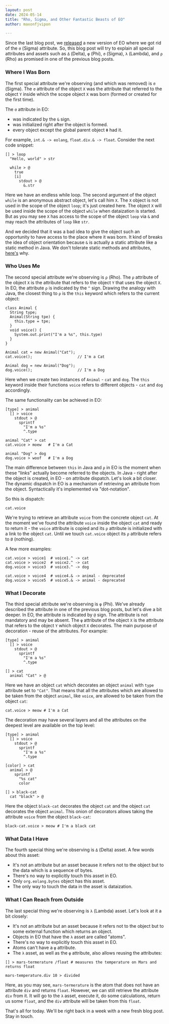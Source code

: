 ```yaml
---
layout: post
date: 2024-05-14
title: "Rho, Sigma, and Other Fantastic Beasts of EO"
author: maxonfjvipon

---
```


Since the last blog post, we [released](https://github.com/objectionary/eo/releases/tag/0.38.0) a 
new version of EO where we got rid of the `σ` (Sigma) attribute. So, this blog post will try to 
explain all special attributes and assets such as `Δ` (Delta), `φ` (Phi), `σ` (Sigma), `λ` (Lambda),
and `ρ` (Rho) as promised in one of the previous blog posts.

<!--more-->

### Where I Was Born

The first special attribute we're observing (and which was removed) is `σ` (Sigma). The `σ` 
attribute of the object `X` was the attribute that referred to the object `Y` inside which the 
scope object `X` was born (formed or created for the first time).

The `σ` attribute in EO:
- was indicated by the `&` sign.
- was initialized right after the object is formed.
- every object except the global parent object `Φ` had it.

For example, `int.& -> eolang`, `float.div.& -> float`. Consider the next code snippet:

```
[] > loop
  "Hello, world" > str
  
  while > @
    true
    [i]
      stdout > @
        &.str
```

Here we have an endless while loop. The second argument of the object `while` is an anonymous 
abstract object, let's call him `X`. The `X` object is not used in the scope of the object `loop`; 
it's just created here. The object `X` will be used inside the scope of the object `while` when 
dataization is started. But as you may see `X` has access to the scope of the object `loop` via 
`&` and may reach the attributes of `loop` like `str`.

And we decided that it was a bad idea to give the object such an opportunity to have access to the 
place where it was born. It kind of breaks the idea of object orientation because `&` is actually 
a static attribute like a static method in Java. We don't tolerate static methods and attributes, 
[here's](https://www.yegor256.com/2014/05/05/oop-alternative-to-utility-classes.html) why.

### Who Uses Me

The second special attribute we're observing is `ρ` (Rho). The `ρ` attribute of the object `X` is 
the attribute that refers to the object `Y` that uses the object `X`. In EO, the attribute `ρ` is 
indicated by the `^` sign. Drawing the analogy with Java, the closest thing to `ρ` is the `this` 
keyword which refers to the current object:

```
class Animal {
  String type;
  Animal(String tpe) {
    this.type = tpe;
  }
  void voice() {
    System.out.print("I'm a %s", this.type)
  }
}

Animal cat = new Animal("Cat");
cat.voice();                    // I'm a Cat

Animal dog = new Animal("Dog");
dog.voice();                    // I'm a Dog
```

Here when we create two instances of `Animal` - `cat` and `dog`. The `this` keyword inside their 
functions `voice` refers to different objects - `cat` and `dog` accordingly.

The same functionality can be achieved in EO:
```
[type] > animal
  [] > voice
    stdout > @
      sprintf
        "I'm a %s"
        ^.type

animal "Cat" > cat
cat.voice > moew   # I'm a Cat

animal "Dog" > dog
dog.voice > woof   # I'm a Dog

```
The main difference between `this` in Java and `ρ` in EO is the moment when these "links"   actually 
become referred to the objects. In Java - right after the object is created, in EO - on attribute 
dispatch. Let's look a bit closer. The dynamic dispatch in EO is a mechanism of retrieving an 
attribute from the object. Syntactically it's implemented via "dot-notation".

So this is dispatch:

```
cat.voice
```

We're trying to retrieve an attribute `voice` from the concrete object `cat`. At the moment we've 
found the attribute `voice` inside the object `cat` and ready to return it - the `voice` attribute 
is copied and its `ρ` attribute is initialized with a link to the object `cat`. Until we touch 
`cat.voice` object its `ρ` attribute refers to `Ø` (nothing).

A few more examples:

```
cat.voice > voice1  # voice1.^ -> cat
cat.voice > voice2  # voice2.^ -> cat
dog.voice > voice3  # voice3.^ -> dog

cat.voice > voice4  # voice4.& -> animal - deprecated
dog.voice > voice5  # voice5.& -> animal - deprecated
```

### What I Decorate

The third special attribute we're observing is `φ` (Phi). We've already described the attribute in 
one of the previous blog posts, but let's dive a bit deeper. In EO, the attribute is indicated 
by `@` sign. The attribute is not mandatory and may be absent. The `φ` attribute of the object `X` 
is the attribute that refers to the object `Y` which object `X` decorates. The main purpose of 
decoration - reuse of the attributes. For example:

```
[type] > animal
  [] > voice
    stdout > @
      sprintf
        "I'm a %s"
        ^.type

[] > cat
  animal "Cat" > @
```

Here we have an object `cat` which decorates an object `animal` with `type` attribute set to 
`"Cat"`. That means that all the attributes which are allowed to be taken from the object `animal`, 
like `voice`, are allowed to be taken from the object `cat`:

```
cat.voice > meow # I'm a Cat
```

The decoration may have several layers and all the attributes on the deepest level are available 
on the top level:

```
[type] > animal
  [] > voice
    stdout > @
      sprintf
        "I'm a %s"
        ^.type

[color] > cat
  animal > @
    sprintf
      "%s cat"
      color

[] > black-cat
  cat "black" > @
```

Here the object `black-cat` decorates the object `cat` and the object `cat` decorates the object 
`animal`. This onion of decorators allows taking the attribute `voice` from the object `black-cat`:

```
black-cat.voice > meow # I'm a black cat
```

### What Data I Have

The fourth special thing we're observing is `Δ` (Delta) asset. A few words about this asset:
- It's not an attribute but an asset because it refers not to the object but to the data which is 
  a sequence of bytes.
- There's no way to explicitly touch this asset in EO.
- Only `org.eolang.bytes` object has this asset.
- The only way to touch the data in the asset is dataization.

### What I Can Reach from Outside

The last special thing we're observing is `λ` (Lambda) asset. Let's look at it a bit closely:
- It's not an attribute but an asset because it refers not to the object but to some external 
  function which returns an object.
- Objects in EO that have the `λ` asset are called "atoms".
- There's no way to explicitly touch this asset in EO.
- Atoms can't have a `φ` attribute.
- The `λ` asset, as well as the `φ` attribute, also allows reusing the attributes:

```
[] > mars-termerature /float # measures the temperature on Mars and returns float

mars-temperature.div 10 > divided
```

Here, as you may see, `mars-termerature` is the atom that does not have an attribute `div` and 
returns `float`. However, we can still retrieve the attribute `div` from it. It will go to the 
`λ` asset, execute it, do some calculations, return us some `float`, and the `div` attribute will 
be taken from this `float`.

That's all for today. We'll be right back in a week with a new fresh blog post. Stay in touch.